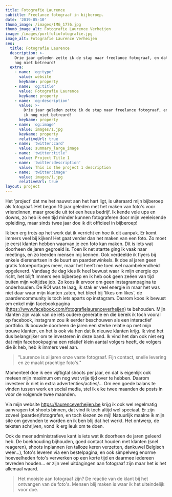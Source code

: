 ```yaml
---
title: Fotografie Laurence
subtitle: Freelance fotograaf in bijberoep.
date: '2019-05-10'
thumb_image: /images/IMG_1776.jpg
thumb_image_alt: Fotografie Laurence Verheijen
image: /images/portfoliofotografie.jpg
image_alt: Fotografie Laurence Verheijen
seo:
  title: Fotografie Laurence
  description: >-
    Drie jaar geleden zette ik de stap naar freelance fotograaf, en dat heb ik
    nog niet betreurd!
  extra:
    - name: 'og:type'
      value: website
      keyName: property
    - name: 'og:title'
      value: Fotografie Laurence
      keyName: property
    - name: 'og:description'
      value: >-
        Drie jaar geleden zette ik de stap naar freelance fotograaf, en dat heb
        ik nog niet betreurd!
      keyName: property
    - name: 'og:image'
      value: images/1.jpg
      keyName: property
      relativeUrl: true
    - name: 'twitter:card'
      value: summary_large_image
    - name: 'twitter:title'
      value: Project Title 1
    - name: 'twitter:description'
      value: This is the project 1 description
    - name: 'twitter:image'
      value: images/1.jpg
      relativeUrl: true
layout: project
---
```

Het 'project' dat me het nauwst aan het hart ligt, is uiteraard mijn bijberoep als fotograaf. Het begon 10 jaar geleden met het maken van foto's voor vriendinnen, maar groeide uit tot een heus bedrijf. Ik kende vele ups en downs, zo heb ik een tijd minder kunnen fotograferen door mijn veeleisende opleiding, maar sinds twee jaar doe ik dit officieel in bijberoep!

Ik ben erg trots op het werk dat ik verricht en hoe ik dit aanpak. Er komt immers veel bij kijken! Het gaat verder dan het maken van een foto. Zo moet je eerst klanten hebben waarvan je een foto kan maken. Dit is iets wat doorheen de jaren gegroeid is. Toen ik net startte ging ik vaak naar meetings, en zo leerden mensen mij kennen. Ook verdeelde ik flyers bij enkele dierenartsen in de buurt en paardenwinkels. Ik doe al jaren geen gratis fotoreportages meer, maar het heeft me toen wel naambekendheid opgeleverd. Vandaag de dag kies ik heel bewust waar ik mijn energie op richt, het blijft immers een bijberoep en ik heb ook geen zeëen van tijd buiten mijn voltijdse job. Zo koos ik ervoor om geen instagrampagina te onderhouden. De ROI was te laag, ik stak er veel energie in maar het was niet daar waar mijn klanten zaten, het bleef bij 'likes om likes', de paardencommunity is toch iets aparts op instagram. Daarom koos ik bewust om enkel mijn facebookpagina (<https://www.facebook.com/fotografielaurenceverheijen>) te behouden. Mijn klanten zijn vaak van de iets oudere generatie en die bereik ik toch vooral op facebook, instagram zou ik eerder beschouwen als een interactief portfolio. Ik bouwde doorheen de jaren een sterke relatie op met mijn trouwe klanten, en het is ook via hen dat ik nieuwe klanten krijg. Ik vind het dus belangrijker om te investeren in deze band. Ik vind het dan ook niet erg dat mijn facebookpagina een relatief klein aantal volgers heeft, de volgers die ik heb, heb ik immers veel aan.  

> "Laurence is al jaren onze vaste fotograaf. Fijn contact, snelle levering en ze maakt prachtige foto's."

Momenteel doe ik een vijftigtal shoots per jaar, en dat is eigenlijk ook meteen mijn maximum om nog wat vrije tijd over te hebben. Daarom investeer ik niet in extra advertenties/acties/... Om een goede balans te vinden tussen werk en social media, stel ik elke twee maanden de posts in voor de volgende twee maanden.

Via mijn website <https://laurenceverheijen.be> krijg ik ook wel regelmatig aanvragen tot shoots binnen, dat vind ik toch altijd wel speciaal. Er zijn zoveel (paarden)fotografen, en toch kiezen ze mij! Natuurlijk maakte ik mijn site om gevonden te worden en ik ben blij dat het werkt. Het ontwerp, de teksten schrijven, vond ik erg leuk om te doen. 

Ook de meer administratieve kant is iets wat ik doorheen de jaren geleerd heb. De boekhouding bijhouden, goed contact houden met klanten (snel reageren), shoots inplannen (en talloze keren verzetten, dankuwel Belgisch weer...), foto's leveren via een bestelpagina, en ook simpelweg enorme hoeveelheden foto's verwerken op een korte tijd en daarmee iedereen tevreden houden... er zijn veel uitdagingen aan fotograaf zijn maar het is het allemaal waard. 

> Het mooiste aan fotograaf zijn? De reactie van de klant bij het ontvangen van de foto's. Mensen blij maken is waar ik het uiteindelijk voor doe.
